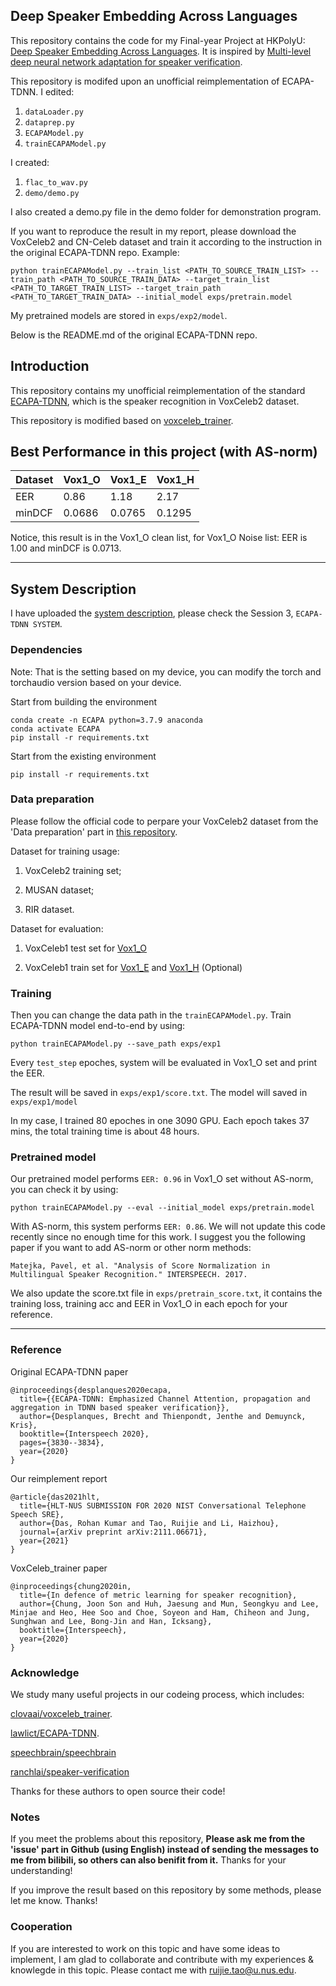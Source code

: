 ## Deep Speaker Embedding Across Languages
This repository contains the code for my Final-year Project at HKPolyU: [Deep Speaker Embedding Across Languages](https://drive.google.com/file/d/1u0oVlbbCxIFAbcdxVdU_fLN6S6T79gW6/view?usp=sharing). It is inspired by [Multi-level deep neural network adaptation for speaker verification](https://ieeexplore.ieee.org/stamp/stamp.jsp?arnumber=9054134).

This repository is modifed upon an unofficial reimplementation of ECAPA-TDNN. 
I edited:
1) `dataLoader.py`
2) `dataprep.py`
3) `ECAPAModel.py`
4) `trainECAPAModel.py`

I created:
1) `flac_to_wav.py`
2) `demo/demo.py`

I also created a demo.py file in the demo folder for demonstration program.

If you want to reproduce the result in my report, please download the VoxCeleb2 and CN-Celeb dataset and train it according to the instruction in the original ECAPA-TDNN repo. Example:
```
python trainECAPAModel.py --train_list <PATH_TO_SOURCE_TRAIN_LIST> --train_path <PATH_TO_SOURCE_TRAIN_DATA> --target_train_list <PATH_TO_TARGET_TRAIN_LIST> --target_train_path <PATH_TO_TARGET_TRAIN_DATA> --initial_model exps/pretrain.model
```

My pretrained models are stored in `exps/exp2/model`.

Below is the README.md of the original ECAPA-TDNN repo.
## Introduction

This repository contains my unofficial reimplementation of the standard [ECAPA-TDNN](https://arxiv.org/pdf/2005.07143.pdf), which is the speaker recognition in VoxCeleb2 dataset.

This repository is modified based on [voxceleb_trainer](https://github.com/clovaai/voxceleb_trainer).

## Best Performance in this project (with AS-norm)

| Dataset |  Vox1_O  |  Vox1_E  |  Vox1_H  |
| ------- |  ------  |  ------  |  ------  |
|  EER    |   0.86   |  1.18    |  2.17    |
|  minDCF |  0.0686  | 0.0765   |  0.1295  |

Notice, this result is in the Vox1_O clean list, for Vox1_O Noise list: EER is 1.00 and minDCF is 0.0713.
***

## System Description

I have uploaded the [system description](https://arxiv.org/pdf/2111.06671.pdf), please check the Session 3, `ECAPA-TDNN SYSTEM`.

### Dependencies

Note: That is the setting based on my device, you can modify the torch and torchaudio version based on your device.

Start from building the environment
```
conda create -n ECAPA python=3.7.9 anaconda
conda activate ECAPA
pip install -r requirements.txt
```

Start from the existing environment
```
pip install -r requirements.txt
```

### Data preparation

Please follow the official code to perpare your VoxCeleb2 dataset from the 'Data preparation' part in [this repository](https://github.com/clovaai/voxceleb_trainer).

Dataset for training usage: 

1) VoxCeleb2 training set;

2) MUSAN dataset;

3) RIR dataset.

Dataset for evaluation: 

1) VoxCeleb1 test set for [Vox1_O](https://www.robots.ox.ac.uk/~vgg/data/voxceleb/meta/veri_test2.txt) 

2) VoxCeleb1 train set for [Vox1_E](https://www.robots.ox.ac.uk/~vgg/data/voxceleb/meta/list_test_all2.txt) and [Vox1_H](https://www.robots.ox.ac.uk/~vgg/data/voxceleb/meta/list_test_hard2.txt) (Optional)

### Training

Then you can change the data path in the `trainECAPAModel.py`. Train ECAPA-TDNN model end-to-end by using:

```
python trainECAPAModel.py --save_path exps/exp1 
```

Every `test_step` epoches, system will be evaluated in Vox1_O set and print the EER. 

The result will be saved in `exps/exp1/score.txt`. The model will saved in `exps/exp1/model`

In my case, I trained 80 epoches in one 3090 GPU. Each epoch takes 37 mins, the total training time is about 48 hours.

### Pretrained model

Our pretrained model performs `EER: 0.96` in Vox1_O set without AS-norm, you can check it by using: 

```
python trainECAPAModel.py --eval --initial_model exps/pretrain.model
```

With AS-norm, this system performs `EER: 0.86`. We will not update this code recently since no enough time for this work. I suggest you the following paper if you want to add AS-norm or other norm methods:

```
Matejka, Pavel, et al. "Analysis of Score Normalization in Multilingual Speaker Recognition." INTERSPEECH. 2017.
```

We also update the score.txt file in `exps/pretrain_score.txt`, it contains the training loss, training acc and EER in Vox1_O in each epoch for your reference.

***


### Reference

Original ECAPA-TDNN paper
```
@inproceedings{desplanques2020ecapa,
  title={{ECAPA-TDNN: Emphasized Channel Attention, propagation and aggregation in TDNN based speaker verification}},
  author={Desplanques, Brecht and Thienpondt, Jenthe and Demuynck, Kris},
  booktitle={Interspeech 2020},
  pages={3830--3834},
  year={2020}
}
```

Our reimplement report
```
@article{das2021hlt,
  title={HLT-NUS SUBMISSION FOR 2020 NIST Conversational Telephone Speech SRE},
  author={Das, Rohan Kumar and Tao, Ruijie and Li, Haizhou},
  journal={arXiv preprint arXiv:2111.06671},
  year={2021}
}
```

VoxCeleb_trainer paper
```
@inproceedings{chung2020in,
  title={In defence of metric learning for speaker recognition},
  author={Chung, Joon Son and Huh, Jaesung and Mun, Seongkyu and Lee, Minjae and Heo, Hee Soo and Choe, Soyeon and Ham, Chiheon and Jung, Sunghwan and Lee, Bong-Jin and Han, Icksang},
  booktitle={Interspeech},
  year={2020}
}
```

### Acknowledge

We study many useful projects in our codeing process, which includes:

[clovaai/voxceleb_trainer](https://github.com/clovaai/voxceleb_trainer).

[lawlict/ECAPA-TDNN](https://github.com/lawlict/ECAPA-TDNN/blob/master/ecapa_tdnn.py).

[speechbrain/speechbrain](https://github.com/speechbrain/speechbrain/blob/96077e9a1afff89d3f5ff47cab4bca0202770e4f/speechbrain/lobes/models/ECAPA_TDNN.py)

[ranchlai/speaker-verification](https://github.com/ranchlai/speaker-verification)

Thanks for these authors to open source their code!

### Notes

If you meet the problems about this repository, **Please ask me from the 'issue' part in Github (using English) instead of sending the messages to me from bilibili, so others can also benifit from it.** Thanks for your understanding!

If you improve the result based on this repository by some methods, please let me know. Thanks!

### Cooperation

If you are interested to work on this topic and have some ideas to implement, I am glad to collaborate and contribute with my experiences & knowlegde in this topic. Please contact me with ruijie.tao@u.nus.edu.
